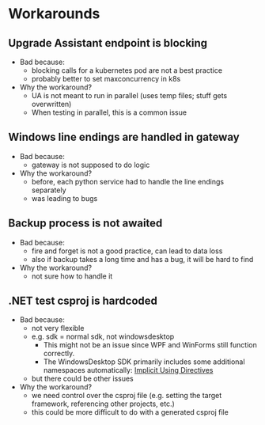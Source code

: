 # Workarounds

## Upgrade Assistant endpoint is blocking

- Bad because:
  - blocking calls for a kubernetes pod are not a best practice
  - probably better to set maxconcurrency in k8s
- Why the workaround?
  - UA is not meant to run in parallel (uses temp files; stuff gets overwritten)
  - When testing in parallel, this is a common issue

## Windows line endings are handled in gateway

- Bad because:
  - gateway is not supposed to do logic
- Why the workaround?
  - before, each python service had to handle the line endings separately
  - was leading to bugs

## Backup process is not awaited

- Bad because:
  - fire and forget is not a good practice, can lead to data loss
  - also if backup takes a long time and has a bug, it will be hard to find
- Why the workaround?
  - not sure how to handle it

## .NET test csproj is hardcoded

- Bad because:
  - not very flexible
  - e.g. sdk = normal sdk, not windowsdesktop
    - This might not be an issue since WPF and WinForms still function correctly.
    - The WindowsDesktop SDK primarily includes some additional namespaces automatically: [Implicit Using Directives](https://learn.microsoft.com/en-us/dotnet/core/project-sdk/overview#implicit-using-directives)
  - but there could be other issues
- Why the workaround?
  - we need control over the csproj file (e.g. setting the target framework, referencing other projects, etc.)
  - this could be more difficult to do with a generated csproj file
